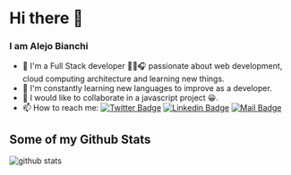 # Hi there 👋


### I am Alejo Bianchi 

- 🔭 I'm a Full Stack developer 👨‍💻🎧 passionate about web development, cloud computing architecture and learning new things.
- 🌱 I'm constantly learning new languages to improve as a developer.
- 👯 I would like to collaborate in a javascript project 😀.
- 📫 How to reach me: [![Twitter Badge](https://img.shields.io/badge/-Twitter-1ca0f1?style=flat-square&labelColor=1ca0f1&logo=twitter&logoColor=white&link=https://twitter.com/Alejo40740246)](https://twitter.com/Alejo40740246)
  [![Linkedin Badge](https://img.shields.io/badge/-LinkedIn-blue?style=flat-square&logo=Linkedin&logoColor=white&link=https://www.linkedin.com/in/alejo-bianchi-6b7983129/)](https://www.linkedin.com/in/alejo-bianchi-6b7983129) [![Mail Badge](https://img.shields.io/badge/alejobianchi@gmail.com-34A853?style=flat-square&logo=Protonmail&logoColor=white&link=mailto:alejobianchi@gmail.com)](mailto:alejobianchi@gmail.com)


## Some of my Github Stats
![github stats](https://github-readme-stats.vercel.app/api?username=a-bianchi&show_icons=true)
